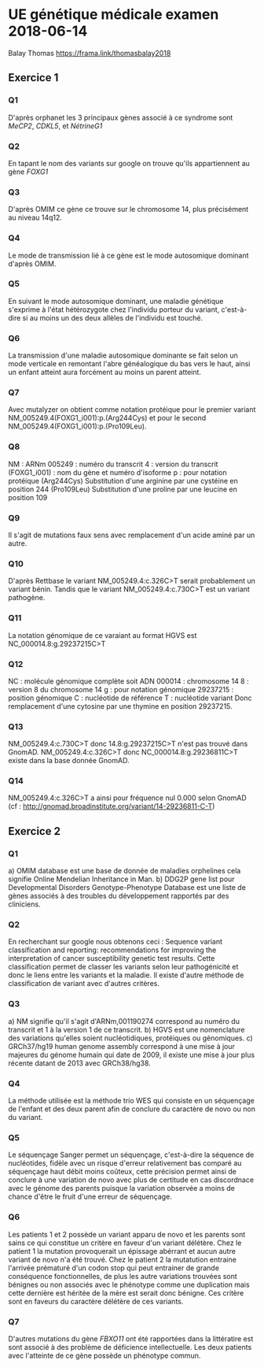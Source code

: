  # UE génétique médicale examen 2018-06-14
 Balay Thomas
 https://frama.link/thomasbalay2018
 ## Exercice 1
 ### Q1
D'après orphanet les 3 principaux gènes associé à ce syndrome sont *MeCP2*, *CDKL5*, et *NétrineG1*
 ### Q2
En tapant le nom des variants sur google on trouve qu'ils appartiennent au gène *FOXG1*
 ### Q3
D'après OMIM ce gène ce trouve sur le chromosome 14, plus précisément au niveau 14q12.
 ### Q4
 Le mode de transmission lié à ce gène est le mode autosomique dominant d'après OMIM.
 ### Q5
 En suivant le mode autosomique dominant, une maladie génétique s'exprime à l'état hétérozygote chez l'individu porteur du variant, c'est-à-dire si au moins un des deux allèles de l'individu est touché.
 ### Q6
 La transmission d'une maladie autosomique dominante se fait selon un mode verticale en remontant l'abre généalogique du bas vers le haut, ainsi un enfant atteint aura forcément au moins un parent atteint.
 ### Q7
 Avec mutalyzer on obtient comme notation protéique pour le premier variant NM_005249.4(FOXG1_i001):p.(Arg244Cys) et pour le second NM_005249.4(FOXG1_i001):p.(Pro109Leu).
 ### Q8
 NM : ARNm
 005249 : numéro du transcrit
 4 : version du transcrit
 (FOXG1_i001) : nom du gène et numéro d'isoforme
 p : pour notation protéique
 (Arg244Cys) Substitution d'une arginine par une cystéine en position 244
 (Pro109Leu) Substitution d'une proline par une leucine en position 109
 ### Q9
Il s'agit de mutations faux sens avec remplacement d'un acide aminé par un autre.
 ### Q10
 D'après Rettbase le variant NM_005249.4:c.326C>T serait probablement un variant bénin.
 Tandis que le variant NM_005249.4:c.730C>T est un variant pathogène.
 ### Q11
 La notation génomique de ce varaiant au format HGVS est NC_000014.8:g.29237215C>T
 ### Q12
 NC : molécule génomique complète soit ADN
 000014 : chromosome 14
 8 : version 8 du chromosome 14
 g : pour notation génomique
 29237215 : position génomique
 C : nucléotide de référence
 T : nucléotide variant
 Donc remplacement d'une cytosine par une thymine en position 29237215.
 ### Q13
 NM_005249.4:c.730C>T donc 14.8:g.29237215C>T n'est pas trouvé dans GnomAD.
 NM_005249.4:c.326C>T donc NC_000014.8:g.29236811C>T existe dans la base donnée GnomAD.
 ### Q14
  NM_005249.4:c.326C>T a ainsi pour fréquence nul 0.000 selon GnomAD (cf : http://gnomad.broadinstitute.org/variant/14-29236811-C-T)
  
 ## Exercice 2
 ### Q1
 a) OMIM database est une base de donnée de maladies orphelines cela signifie Online Mendelian Inheritance in Man.
 b) DDG2P gene list pour Developmental Disorders Genotype-Phenotype Database est une liste de gènes associés à des troubles du développement rapportés par des cliniciens.  
 ### Q2
En recherchant sur google nous obtenons ceci : Sequence variant classification and reporting: recommendations for improving the interpretation of cancer susceptibility genetic test results. Cette classification permet de classer les variants selon leur pathogénicité et donc le liens entre les variants et la maladie. Il existe d'autre méthode de classification de variant avec d'autres critères.
 ### Q3
 a) NM signifie qu'il s'agit d'ARNm,001190274 correspond au numéro du transcrit et 1 à la version 1 de ce transcrit.
 b) HGVS est une nomenclature des variations qu'elles soient nucléotidiques, protéiques ou génomiques.
 c) GRCh37/hg19 human genome assembly correspond à une mise à jour majeures du génome humain qui date de 2009, il existe une mise à jour plus récente datant de 2013 avec GRCh38/hg38.
 ### Q4
 La méthode utilisée est la méthode trio WES qui consiste en un séquençage de l'enfant et des deux parent afin de conclure du caractère de novo ou non du variant.
 ### Q5
 Le séquençage Sanger permet un séquençage, c'est-à-dire la séquence de nucléotides, fidèle avec un risque d'erreur relativement bas comparé au séquençage haut débit moins coûteux, cette précision permet ainsi de conclure à une variation de novo avec plus de certitude en cas discordnace avec le génome des parents puisque la variation observée a moins de chance d'être le fruit d'une erreur de séquençage.
 ### Q6
 Les patients 1 et 2 possède un variant apparu de novo et les parents sont sains ce qui constitue un critère en faveur d'un variant délétère. Chez le patient 1 la mutation provoquerait un épissage abérrant et aucun autre variant de novo n'a été trouvé. Chez le patient 2 la mutatution entraine l'arrivée prématuré d'un codon stop qui peut entrainer de grande conséquence fonctionnelles, de plus les autre variations trouvées sont bénignes ou non associés avec le phénotype comme une duplication mais cette dernière est héritée de la mère est serait donc bénigne. Ces critère sont en faveurs du caractère délétère de ces variants.
 ### Q7
 D'autres mutations du gène *FBXO11* ont été rapportées dans la littératire est sont associé à des problème de déficience intellectuelle.
Les deux patients avec l'atteinte de ce gène possède un phénotype commun.
